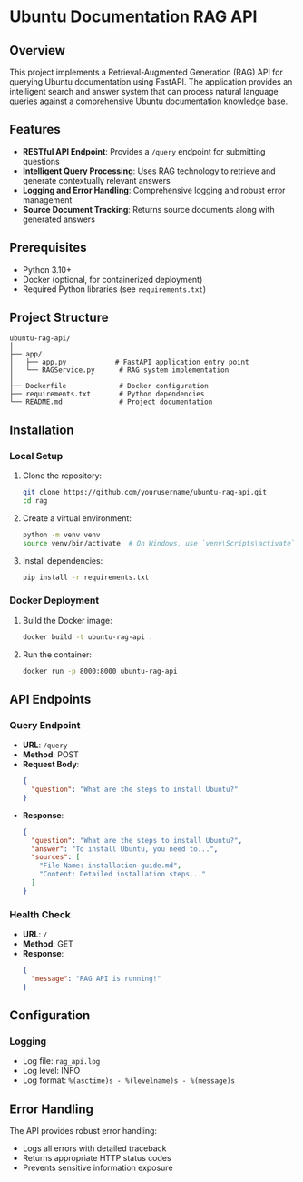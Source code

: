 # Ubuntu Documentation RAG API

## Overview

This project implements a Retrieval-Augmented Generation (RAG) API for querying Ubuntu documentation using FastAPI. The application provides an intelligent search and answer system that can process natural language queries against a comprehensive Ubuntu documentation knowledge base.

## Features

- **RESTful API Endpoint**: Provides a `/query` endpoint for submitting questions
- **Intelligent Query Processing**: Uses RAG technology to retrieve and generate contextually relevant answers
- **Logging and Error Handling**: Comprehensive logging and robust error management
- **Source Document Tracking**: Returns source documents along with generated answers

## Prerequisites

- Python 3.10+
- Docker (optional, for containerized deployment)
- Required Python libraries (see `requirements.txt`)

## Project Structure

```
ubuntu-rag-api/
│
├── app/
│   ├── app.py            # FastAPI application entry point
│   └── RAGService.py      # RAG system implementation
│
├── Dockerfile             # Docker configuration
├── requirements.txt       # Python dependencies
└── README.md              # Project documentation
```

## Installation

### Local Setup

1. Clone the repository:
   ```bash
   git clone https://github.com/yourusername/ubuntu-rag-api.git
   cd rag
   ```

2. Create a virtual environment:
   ```bash
   python -m venv venv
   source venv/bin/activate  # On Windows, use `venv\Scripts\activate`
   ```

3. Install dependencies:
   ```bash
   pip install -r requirements.txt
   ```

### Docker Deployment

1. Build the Docker image:
   ```bash
   docker build -t ubuntu-rag-api .
   ```

2. Run the container:
   ```bash
   docker run -p 8000:8000 ubuntu-rag-api
   ```

## API Endpoints

### Query Endpoint
- **URL**: `/query`
- **Method**: POST
- **Request Body**:
  ```json
  {
    "question": "What are the steps to install Ubuntu?"
  }
  ```
- **Response**:
  ```json
  {
    "question": "What are the steps to install Ubuntu?",
    "answer": "To install Ubuntu, you need to...",
    "sources": [
      "File Name: installation-guide.md",
      "Content: Detailed installation steps..."
    ]
  }
  ```

### Health Check
- **URL**: `/`
- **Method**: GET
- **Response**:
  ```json
  {
    "message": "RAG API is running!"
  }
  ```

## Configuration

### Logging
- Log file: `rag_api.log`
- Log level: INFO
- Log format: `%(asctime)s - %(levelname)s - %(message)s`

## Error Handling

The API provides robust error handling:
- Logs all errors with detailed traceback
- Returns appropriate HTTP status codes
- Prevents sensitive information exposure




